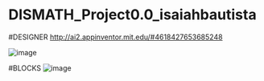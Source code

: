 # DISMATH_Project0.0_isaiahbautista


#DESIGNER
http://ai2.appinventor.mit.edu/#4618427653685248

![image](https://cloud.githubusercontent.com/assets/16630807/13391981/82da380a-df12-11e5-96ae-0a4c22aaaa7b.png)

#BLOCKS
![image](https://cloud.githubusercontent.com/assets/16630807/13721923/f488f958-e86f-11e5-9c1a-678599be8a17.png)
